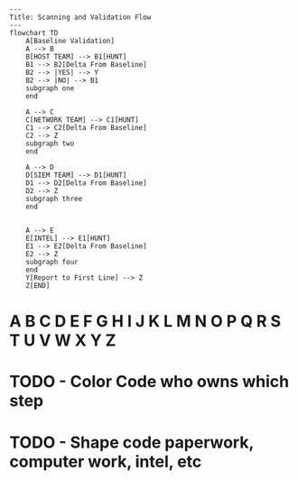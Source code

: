 ```mermaid
---
Title: Scanning and Validation Flow
---
flowchart TD
    A[Baseline Validation] 
    A --> B
    B[HOST TEAM] --> B1[HUNT]
    B1 --> B2[Delta From Baseline]
    B2 --> |YES| --> Y 
    B2 --> |NO| --> B1
    subgraph one
    end

    A --> C
    C[NETWORK TEAM] --> C1[HUNT]
    C1 --> C2[Delta From Baseline]
    C2 --> Z
    subgraph two
    end

    A --> D
    D[SIEM TEAM] --> D1[HUNT]
    D1 --> D2[Delta From Baseline]
    D2 --> Z
    subgraph three
    end


    A --> E
    E[INTEL] --> E1[HUNT]
    E1 --> E2[Delta From Baseline]
    E2 --> Z
    subgraph four
    end
    Y[Report to First Line] --> Z
    Z[END]
```
# A B C D E F G H I J K L M N O P Q R S T U V W X Y Z
# TODO - Color Code who owns which step
# TODO - Shape code paperwork, computer work, intel, etc
